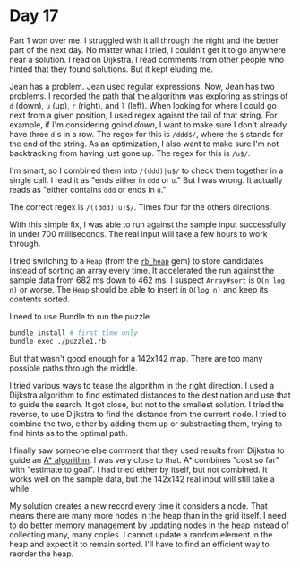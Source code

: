 # Day 17

Part 1 won over me.  I struggled with it all through the night and the better
part of the next day.  No matter what I tried, I couldn't get it to go anywhere
near a solution.  I read on Dijkstra.  I read comments from other people who
hinted that they found solutions.  But it kept eluding me.

Jean has a problem. Jean used regular expressions.  Now, Jean has two problems.
I recorded the path that the algorithm was exploring as strings of `d` (down),
`u` (up), `r` (right), and `l` (left).  When looking for where I could go next
from a given position, I used regex agaisnt the tail of that string.  For
example, if I'm considering goind _down_, I want to make sure I don't already
have three `d`'s in a row.  The regex for this is `/ddd$/`, where the `$` stands
for the end of the string.  As an optimization, I also want to make sure I'm not
backtracking from having just gone up.  The regex for this is `/u$/`.

I'm smart, so I combined them into `/(ddd)|u$/` to check them together in a
single call.  I read it as "ends either in `ddd` or `u`."  But I was wrong.  It
actually reads as "either contains `ddd` or ends in `u`."

The correct regex is `/((ddd)|u)$/`.  Times four for the others directions.

With this simple fix, I was able to run against the sample input successfully in
under 700 milliseconds.  The real input will take a few hours to work through.

I tried switching to a `Heap` (from the
[`rb_heap`](https://rubygems.org/gems/rb_heap) gem) to store candidates instead
of sorting an array every time.  It accelerated the run against the sample data
from 682 ms down to 462 ms.  I suspect `Array#sort` is `O(n log n)` or worse.
The `Heap` should be able to insert in `O(log n)` and keep its contents sorted.

I need to use Bundle to run the puzzle.

```bash
bundle install # first time only
bundle exec ./puzzle1.rb
```

But that wasn't good enough for a 142x142 map.  There are too many possible
paths through the middle.

I tried various ways to tease the algorithm in the right direction.  I used a
Dijkstra algorithm to find estimated distances to the destination and use that
to guide the search.  It got close, but not to the smallest solution.  I tried
the reverse, to use Dijkstra to find the distance from the current node.  I
tried to combine the two, either by adding them up or substracting them, trying
to find hints as to the optimal path.

I finally saw someone else comment that they used results from Dijkstra to guide
an [A* algorithm](https://en.wikipedia.org/wiki/A*_search_algorithm).  I was
very close to that.  A* combines "cost so far" with "estimate to goal".  I had
tried either by itself, but not combined.  It works well on the sample data,
but the 142x142 real input will still take a while.

My solution creates a new record every time it considers a node.  That means
there are many more nodes in the heap than in the grid itself.  I need to do
better memory management by updating nodes in the heap instead of collecting
many, many copies.  I cannot update a random element in the heap and expect it
to remain sorted.  I'll have to find an efficient way to reorder the heap.
